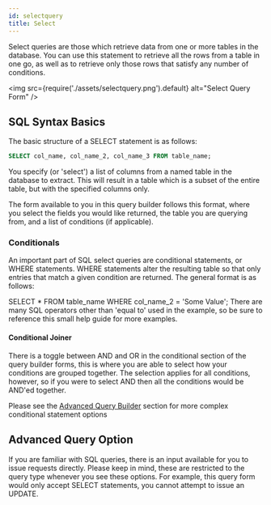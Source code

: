 ```yaml
---
id: selectquery
title: Select
---
```


Select queries are those which retrieve data from one or more tables in the database. You can use this statement to retrieve all the rows from a table in one go, as well as to retrieve only those rows that satisfy any number of conditions.

<img
src={require('./assets/selectquery.png').default}
alt="Select Query Form"
/>

## SQL Syntax Basics

The basic structure of a SELECT statement is as follows:

```sql
SELECT col_name, col_name_2, col_name_3 FROM table_name;
```

You specify (or 'select') a list of columns from a named table in the database to extract. This will result in a table which is a subset of the entire table, but with the specified columns only.

The form available to you in this query builder follows this format, where you select the fields you would like returned, the table you are querying from, and a list of conditions (if applicable).

### Conditionals

An important part of SQL select queries are conditional statements, or WHERE statements. WHERE statements alter the resulting table so that only entries that match a given condition are returned. The general format is as follows:

SELECT \* FROM table_name WHERE col_name_2 = 'Some Value';
There are many SQL operators other than 'equal to' used in the example, so be sure to reference this small help guide for more examples.

#### Conditional Joiner

There is a toggle between AND and OR in the conditional section of the query builder forms, this is where you are able to select how your conditions are grouped together. The selection applies for all conditions, however, so if you were to select AND then all the conditions would be AND'ed together.

Please see the <a href='advancedbuilder'>Advanced Query Builder</a> section for more complex conditional statement options

## Advanced Query Option

If you are familiar with SQL queries, there is an input available for you to issue requests directly. Please keep in mind, these are restricted to the query type whenever you see these options. For example, this query form would only accept SELECT statements, you cannot attempt to issue an UPDATE.
